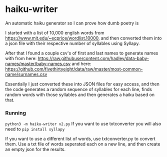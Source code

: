 # haiku-writer
An automatic haiku generator so I can prove how dumb poetry is

I started with a list of 10,000 english words from https://www.mit.edu/~ecprice/wordlist.10000, and then converted them into a json file with their respective number of syllables using Syllapy.

After that I found a couple csv's of first and last names to generate names with from here: https://raw.githubusercontent.com/hadley/data-baby-names/master/baby-names.csv and here: https://github.com/fivethirtyeight/data/raw/master/most-common-name/surnames.csv

Essentially I just converted these into JSON files for easy access, and then the code generates a random sequence of syllables for each line, finds random words with those syllables and then generates a haiku based on that.

### Running

`python3 -m haiku-writer v2.py`
If you want to use txtconverter you will also need to `pip install syllapy`

If you want to use a different list of words, use txtconverter.py to convert them. Use a txt file of words seperated each on a new line, and then create an empty json for the results.
